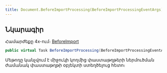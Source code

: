 ```yaml
---
title: Document.BeforeImportProcessing(BeforeImportProcessingEventArgs) մեթոդ
---
```


## Նկարագիր

Համարժեքը 4x-ում։ [BeforeImport](https://armsoft.github.io/as4x-docs/HTM/ProgrGuide/ScriptProcs/BeforeImport.html)

```c#
public virtual Task BeforeImportProcessing(BeforeImportProcessingEventArgs args)
```

Մեթոդը կանչվում է միջուկի կողմից փաստաթղթերի ներմուծման ժամանակ փաստաթղթի օբյեկտի ստեղծելուց հետո։

